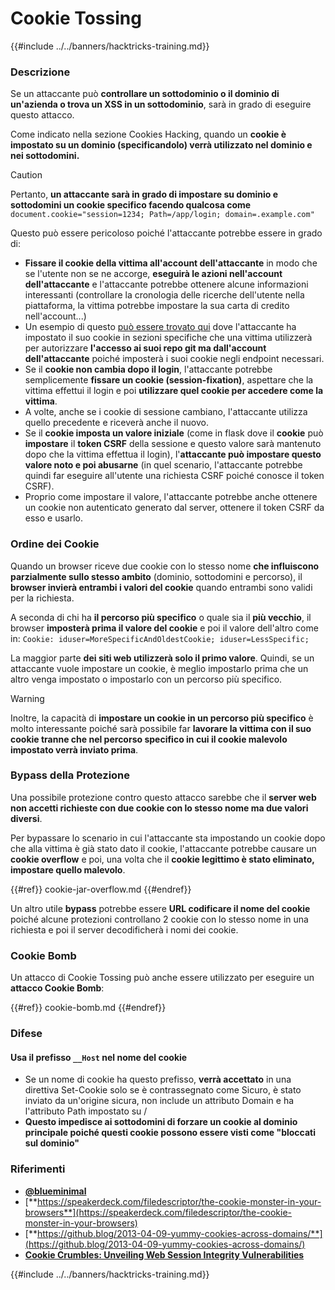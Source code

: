 # Cookie Tossing

{{#include ../../banners/hacktricks-training.md}}

### Descrizione

Se un attaccante può **controllare un sottodominio o il dominio di un'azienda o trova un XSS in un sottodominio**, sarà in grado di eseguire questo attacco.

Come indicato nella sezione Cookies Hacking, quando un **cookie è impostato su un dominio (specificandolo) verrà utilizzato nel dominio e nei sottodomini.**

> [!CAUTION]
> Pertanto, **un attaccante sarà in grado di impostare su dominio e sottodomini un cookie specifico facendo qualcosa come** `document.cookie="session=1234; Path=/app/login; domain=.example.com"`

Questo può essere pericoloso poiché l'attaccante potrebbe essere in grado di:

- **Fissare il cookie della vittima all'account dell'attaccante** in modo che se l'utente non se ne accorge, **eseguirà le azioni nell'account dell'attaccante** e l'attaccante potrebbe ottenere alcune informazioni interessanti (controllare la cronologia delle ricerche dell'utente nella piattaforma, la vittima potrebbe impostare la sua carta di credito nell'account...)
- Un esempio di questo [può essere trovato qui](https://snyk.io/articles/hijacking-oauth-flows-via-cookie-tossing/) dove l'attaccante ha impostato il suo cookie in sezioni specifiche che una vittima utilizzerà per autorizzare **l'accesso ai suoi repo git ma dall'account dell'attaccante** poiché imposterà i suoi cookie negli endpoint necessari.
- Se il **cookie non cambia dopo il login**, l'attaccante potrebbe semplicemente **fissare un cookie (session-fixation)**, aspettare che la vittima effettui il login e poi **utilizzare quel cookie per accedere come la vittima**.
- A volte, anche se i cookie di sessione cambiano, l'attaccante utilizza quello precedente e riceverà anche il nuovo.
- Se il **cookie imposta un valore iniziale** (come in flask dove il **cookie** può **impostare** il **token CSRF** della sessione e questo valore sarà mantenuto dopo che la vittima effettua il login), l'**attaccante può impostare questo valore noto e poi abusarne** (in quel scenario, l'attaccante potrebbe quindi far eseguire all'utente una richiesta CSRF poiché conosce il token CSRF).
- Proprio come impostare il valore, l'attaccante potrebbe anche ottenere un cookie non autenticato generato dal server, ottenere il token CSRF da esso e usarlo.

### Ordine dei Cookie

Quando un browser riceve due cookie con lo stesso nome **che influiscono parzialmente sullo stesso ambito** (dominio, sottodomini e percorso), il **browser invierà entrambi i valori del cookie** quando entrambi sono validi per la richiesta.

A seconda di chi ha **il percorso più specifico** o quale sia il **più vecchio**, il browser **imposterà prima il valore del cookie** e poi il valore dell'altro come in: `Cookie: iduser=MoreSpecificAndOldestCookie; iduser=LessSpecific;`

La maggior parte **dei siti web utilizzerà solo il primo valore**. Quindi, se un attaccante vuole impostare un cookie, è meglio impostarlo prima che un altro venga impostato o impostarlo con un percorso più specifico.

> [!WARNING]
> Inoltre, la capacità di **impostare un cookie in un percorso più specifico** è molto interessante poiché sarà possibile far **lavorare la vittima con il suo cookie tranne che nel percorso specifico in cui il cookie malevolo impostato verrà inviato prima**.

### Bypass della Protezione

Una possibile protezione contro questo attacco sarebbe che il **server web non accetti richieste con due cookie con lo stesso nome ma due valori diversi**.

Per bypassare lo scenario in cui l'attaccante sta impostando un cookie dopo che alla vittima è già stato dato il cookie, l'attaccante potrebbe causare un **cookie overflow** e poi, una volta che il **cookie legittimo è stato eliminato, impostare quello malevolo**.

{{#ref}}
cookie-jar-overflow.md
{{#endref}}

Un altro utile **bypass** potrebbe essere **URL codificare il nome del cookie** poiché alcune protezioni controllano 2 cookie con lo stesso nome in una richiesta e poi il server decodificherà i nomi dei cookie.

### Cookie Bomb

Un attacco di Cookie Tossing può anche essere utilizzato per eseguire un **attacco Cookie Bomb**:

{{#ref}}
cookie-bomb.md
{{#endref}}

### Difese

#### **Usa il prefisso `__Host` nel nome del cookie**

- Se un nome di cookie ha questo prefisso, **verrà accettato** in una direttiva Set-Cookie solo se è contrassegnato come Sicuro, è stato inviato da un'origine sicura, non include un attributo Domain e ha l'attributo Path impostato su /
- **Questo impedisce ai sottodomini di forzare un cookie al dominio principale poiché questi cookie possono essere visti come "bloccati sul dominio"**

### Riferimenti

- [**@blueminimal**](https://twitter.com/blueminimal)
- [**https://speakerdeck.com/filedescriptor/the-cookie-monster-in-your-browsers**](https://speakerdeck.com/filedescriptor/the-cookie-monster-in-your-browsers)
- [**https://github.blog/2013-04-09-yummy-cookies-across-domains/**](https://github.blog/2013-04-09-yummy-cookies-across-domains/)
- [**Cookie Crumbles: Unveiling Web Session Integrity Vulnerabilities**](https://www.youtube.com/watch?v=F_wAzF4a7Xg)

{{#include ../../banners/hacktricks-training.md}}
